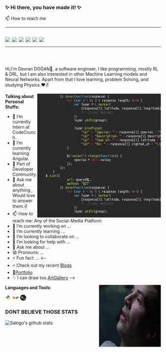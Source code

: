 ###  ✨ Hi there, you have made it! ✨

📫 How to reach me

------
<br/>

<a href="https://devran1.github.io/MyPortfolio/">
<img align="left" width="22px" src="https://cdn.jsdelivr.net/npm/simple-icons@v3/icons/github.svg" />
</a>

<a href="https://www.x.com/@zeroblurryvoxel">
<img align="left" width="22px" src="https://encrypted-tbn0.gstatic.com/favicon-tbn?q=tbn:ANd9GcS6wBfu8pOyHJtJ2WklNquY5xfT8yZKpzvpknHx5PpJw7gIDcnICP3AjNC858v-OjGgJWdKalgsw57EKxjvMofEd6cUg7XoXQ184oPFWRWbsQ"/>
</a>

<a href="https://www.linkedin.com/in/devran-d">
<img align="left" width="22px" src="https://cdn.jsdelivr.net/npm/simple-icons@v3/icons/linkedin.svg" />
</a>
<!--
<a href="https://medium.com/@saketprag322">
<img align="left" width="22px" src="https://cdn.jsdelivr.net/npm/simple-icons@v3/icons/medium.svg" />
</a>
-->
<a href="https://www.instagram.com/0blurryvoxel/">
<img align="left" width="22px" src="https://cdn.jsdelivr.net/npm/simple-icons@v3/icons/instagram.svg" />
</a>
<a href="https://www.youtube.com/@ZeroBlurryVoxel">
<img align="left" width="22px" src="https://cdn.jsdelivr.net/npm/simple-icons@v3/icons/youtube.svg" />
</a>


<a href="https://www.tiktok.com/@zeroblurryvoxel">
<img align="left" width="22px" src="https://cdn.jsdelivr.net/npm/simple-icons@v3/icons/tiktok.svg" />
</a>

<br />

------

<br />





<br />

Hi,I'm Devran DOĞAN🙌, a software engineer, I like programming, mostly RL & DRL, but I am also interested in other Machine Learning models and Neural Networks. Apart from that I love learning, problem Solving, and studying Physics.❤✌


<!-- <img align="right" width="200" height="200" src="https://media.giphy.com/media/USV0ym3bVWQJJmNu3N/giphy.gif" /> -->
<!-- <img align="right"  src="coffee.webp" /> -->

<!-- <img align="right" width="200" height="50"  src="keep_coding.webp" /> -->

<img align="right" width="400" height="400" src="code.webp" />




**Talking about Personal Stuffs:**

- 🔭 I’m currently Intern at CodeCrunch.
- 🌱 I’m currently learning Angular.
- 👯 Part of Developer Community.
- 💬 Ask me about anything , Would love to answer them.✌
- 📫 How to reach me: Any of the Social-Media Platform 
- 🔭 I’m currently working on ...
- 🌱 I’m currently learning ...
- 👯 I’m looking to collaborate on ...
- 🤔 I’m looking for help with ...
- 💬 Ask me about ...
- 😄 Pronouns: ...
- ⚡ Fun fact: ...
<--
- ⚡ Check out my recent [Blogs](https://medium.com/@)
- 📝[Portfolio](https://devran1.github.io/MyPortfolio/)
- ✨ I can draw too.[ArtGallery](https://www.instagram.com/@/) -->


<!--
**Community**
- Google Developer Group 
- HackClub 
- Tensorflow Community
- Coding Ninja
-->

**Languages and Tools:**
<img align="right" width="200" height="200" src="neo.webp" />


<code><img height="20" src="https://raw.githubusercontent.com/github/explore/80688e429a7d4ef2fca1e82350fe8e3517d3494d/topics/python/python.png"></code>
<code><img height="20" src="https://raw.githubusercontent.com/github/explore/80688e429a7d4ef2fca1e82350fe8e3517d3494d/topics/git/git.png"></code>
<code><img height="20" src="https://raw.githubusercontent.com/github/explore/80688e429a7d4ef2fca1e82350fe8e3517d3494d/topics/terminal/terminal.png"></code>
<!-- <code><img height="20" src="https://raw.githubusercontent.com/github/explore/80688e429a7d4ef2fca1e82350fe8e3517d3494d/topics/cpp/cpp.png"></code> -->
<!-- <code><img height="20" src="https://raw.githubusercontent.com/github/explore/80688e429a7d4ef2fca1e82350fe8e3517d3494d/topics/mysql/mysql.png"></code> -->



### DONT BELIEVE THOSE STATS
![Sakigo's github stats](https://github-readme-stats.vercel.app/api?username=devran1&show_icons=true&hide_border=true)


